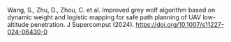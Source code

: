 Wang, S., Zhu, D., Zhou, C. et al. Improved grey wolf algorithm based on dynamic weight and logistic mapping for safe path planning of UAV low-altitude penetration. J Supercomput (2024). https://doi.org/10.1007/s11227-024-06430-0
